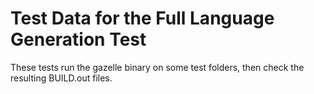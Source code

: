# Test Data for the Full Language Generation Test

These tests run the gazelle binary on some test folders, then check the resulting BUILD.out files.
